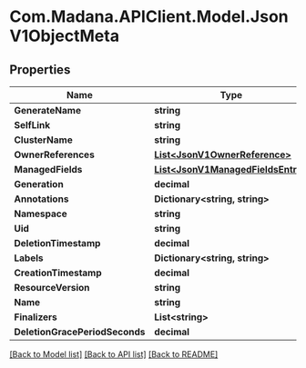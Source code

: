 
# Com.Madana.APIClient.Model.JsonV1ObjectMeta

## Properties

Name | Type | Description | Notes
------------ | ------------- | ------------- | -------------
**GenerateName** | **string** |  | [optional] 
**SelfLink** | **string** |  | [optional] 
**ClusterName** | **string** |  | [optional] 
**OwnerReferences** | [**List&lt;JsonV1OwnerReference&gt;**](JsonV1OwnerReference.md) |  | [optional] 
**ManagedFields** | [**List&lt;JsonV1ManagedFieldsEntry&gt;**](JsonV1ManagedFieldsEntry.md) |  | [optional] 
**Generation** | **decimal** |  | [optional] 
**Annotations** | **Dictionary&lt;string, string&gt;** |  | [optional] 
**Namespace** | **string** |  | [optional] 
**Uid** | **string** |  | [optional] 
**DeletionTimestamp** | **decimal** |  | [optional] 
**Labels** | **Dictionary&lt;string, string&gt;** |  | [optional] 
**CreationTimestamp** | **decimal** |  | [optional] 
**ResourceVersion** | **string** |  | [optional] 
**Name** | **string** |  | [optional] 
**Finalizers** | **List&lt;string&gt;** |  | [optional] 
**DeletionGracePeriodSeconds** | **decimal** |  | [optional] 

[[Back to Model list]](../README.md#documentation-for-models)
[[Back to API list]](../README.md#documentation-for-api-endpoints)
[[Back to README]](../README.md)


